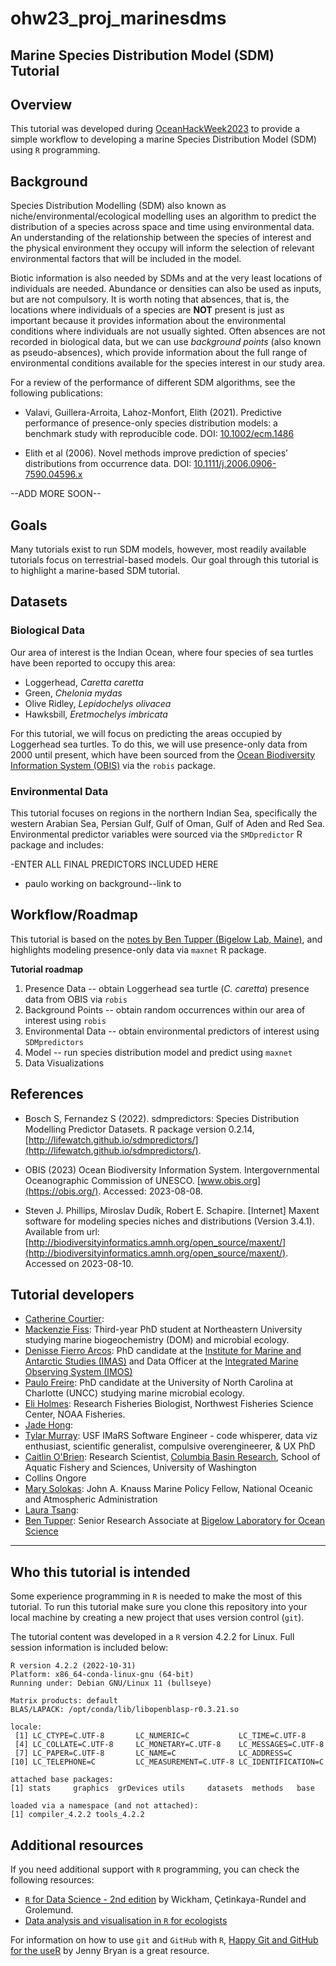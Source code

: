 # **ohw23_proj_marinesdms**

## Marine Species Distribution Model (SDM) Tutorial

## Overview
This tutorial was developed during [OceanHackWeek2023](https://oceanhackweek.org/) to provide a simple workflow to developing a marine Species Distribution Model (SDM) using `R` programming. 
  
## Background
Species Distribution Modelling (SDM) also known as niche/environmental/ecological modelling uses an algorithm to predict the distribution of a species across space and time using environmental data. An understanding of the relationship between the species of interest and the physical environment they occupy will inform the selection of relevant environmental factors that will be included in the model.  
  
Biotic information is also needed by SDMs and at the very least locations of individuals are needed. Abundance or densities can also be used as inputs, but are not compulsory. It is worth noting that absences, that is, the locations where individuals of a species are **NOT** present is just as important because it provides information about the environmental conditions where individuals are not usually sighted. Often absences are not recorded in biological data, but we can use *background points* (also known as pseudo-absences), which provide information about the full range of environmental conditions available for the species interest in our study area.  
  
For a review of the performance of different SDM algorithms, see the following publications:  
- Valavi, Guillera-Arroita, Lahoz-Monfort, Elith (2021). Predictive performance of presence-only species distribution models: a benchmark study with reproducible code. DOI: [10.1002/ecm.1486](https://doi.org/10.1002/ecm.1486)  
  
- Elith et al (2006). Novel methods improve prediction of species’ distributions from occurrence data. DOI: [10.1111/j.2006.0906-7590.04596.x](https://doi.org/10.1111/j.2006.0906-7590.04596.x)  
  
--ADD MORE SOON--  
  
## Goals
Many tutorials exist to run SDM models, however, most readily available tutorials focus on terrestrial-based models. Our goal through this tutorial is to highlight a marine-based SDM tutorial.  
  
## Datasets

### **Biological Data**
Our area of interest is the Indian Ocean, where four species of sea turtles have been reported to occupy this area:  
- Loggerhead, *Caretta caretta*
- Green, *Chelonia mydas*
- Olive Ridley, *Lepidochelys olivacea*
- Hawksbill, *Eretmochelys imbricata*
  
For this tutorial, we will focus on predicting the areas occupied by Loggerhead sea turtles. To do this, we will use presence-only data from 2000 until present, which have been sourced from the [Ocean Biodiversity Information System (OBIS)](https://obis.org/) via the `robis` package.  
  
### **Environmental Data**
This tutorial focuses on regions in the northern Indian Sea, specifically the western Arabian Sea, Persian Gulf, Gulf of Oman, Gulf of Aden and Red Sea. Environmental predictor variables were sourced via the `SMDpredictor` R package and includes:  

-ENTER ALL FINAL PREDICTORS INCLUDED HERE

- paulo working on background--link to

## Workflow/Roadmap
This tutorial is based on the [notes by Ben Tupper (Bigelow Lab, Maine)](https://github.com/BigelowLab/maxnet/wiki/stars), and highlights modeling presence-only data via `maxnet` R package.

**Tutorial roadmap**
1. Presence Data
   -- obtain Loggerhead sea turtle (*C. caretta*) presence data from OBIS via `robis` 
2. Background Points
   -- obtain random occurrences within our area of interest using `robis`
3. Environmental Data
   -- obtain environmental predictors of interest using `SDMpredictors`
4. Model
   -- run species distribution model and predict using `maxnet`
6. Data Visualizations


## References
- Bosch S, Fernandez S (2022). sdmpredictors: Species Distribution Modelling Predictor Datasets. R package version 0.2.14, [http://lifewatch.github.io/sdmpredictors/](http://lifewatch.github.io/sdmpredictors/).  
  
- OBIS (2023) Ocean Biodiversity Information System. Intergovernmental Oceanographic Commission of UNESCO. [www.obis.org](https://obis.org/). Accessed: 2023-08-08.  
  
- Steven J. Phillips, Miroslav Dudík, Robert E. Schapire. [Internet] Maxent software for modeling species niches and distributions (Version 3.4.1). Available from url: [http://biodiversityinformatics.amnh.org/open_source/maxent/](http://biodiversityinformatics.amnh.org/open_source/maxent/). Accessed on 2023-08-10.  
  
## Tutorial developers
- [Catherine Courtier](https://github.com/cacourtier):
- [Mackenzie Fiss](https://github.com/mackenziefiss): Third-year PhD student at Northeastern University studying marine biogeochemistry (DOM) and microbial ecology.
- [Denisse Fierro Arcos](https://github.com/lidefi87): PhD candidate at the [Institute for Marine and Antarctic Studies (IMAS)](https://www.imas.utas.edu.au/) and Data Officer at the [Integrated Marine Observing System (IMOS)](https://imos.org.au/)   
- [Paulo Freire](https://github.com/Pfreire29): PhD candidate at the University of North Carolina at Charlotte (UNCC) studying marine microbial ecology.
- [Eli Holmes](https://github.com/eeholmes): Research Fisheries Biologist, Northwest Fisheries Science Center, NOAA Fisheries.  
- [Jade Hong](https://github.com/sjhong0117): 
- [Tylar Murray](https://github.com/7yl4r): USF IMaRS Software Engineer - code whisperer, data viz enthusiast, scientific generalist, compulsive overengineerer, & UX PhD  
- [Caitlin O'Brien](https://github.com/caitobrien): Research Scientist, [Columbia Basin Research](https://www.cbr.washington.edu/people), School of Aquatic Fishery and Sciences, University of Washington
- Collins Ongore
- [Mary Solokas](https://github.com/marysolokas): John A. Knauss Marine Policy Fellow, National Oceanic and Atmospheric Administration
- [Laura Tsang](https://github.com/lauratsang):
- [Ben Tupper](https://github.com/btupper): Senior Research Associate at [Bigelow Laboratory for Ocean Science](https://github.com/BigelowLab)

---


## Who this tutorial is intended
Some experience programming in `R` is needed to make the most of this tutorial. To run this tutorial make sure you clone this repository into your local machine by creating a new project that uses version control (`git`).  
  
The tutorial content was developed in a `R` version 4.2.2 for Linux. Full session information is included below:  
```
R version 4.2.2 (2022-10-31)
Platform: x86_64-conda-linux-gnu (64-bit)
Running under: Debian GNU/Linux 11 (bullseye)

Matrix products: default
BLAS/LAPACK: /opt/conda/lib/libopenblasp-r0.3.21.so

locale:
 [1] LC_CTYPE=C.UTF-8       LC_NUMERIC=C           LC_TIME=C.UTF-8       
 [4] LC_COLLATE=C.UTF-8     LC_MONETARY=C.UTF-8    LC_MESSAGES=C.UTF-8   
 [7] LC_PAPER=C.UTF-8       LC_NAME=C              LC_ADDRESS=C          
[10] LC_TELEPHONE=C         LC_MEASUREMENT=C.UTF-8 LC_IDENTIFICATION=C   

attached base packages:
[1] stats     graphics  grDevices utils     datasets  methods   base     

loaded via a namespace (and not attached):
[1] compiler_4.2.2 tools_4.2.2   
```
  
## Additional resources
If you need additional support with `R` programming, you can check the following resources:  
- [`R` for Data Science - 2nd edition](https://r4ds.hadley.nz/) by Wickham, Çetinkaya-Rundel and Grolemund.  
- [Data analysis and visualisation in `R` for ecologists](https://datacarpentry.org/R-ecology-lesson/)  
  
For information on how to use `git` and `GitHub` with `R`, [Happy Git and GitHub for the useR](https://happygitwithr.com/) by Jenny Bryan is a great resource.  
